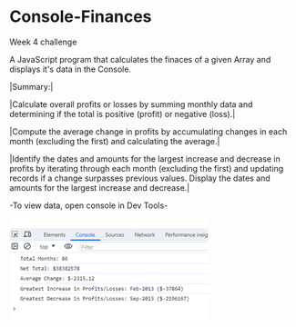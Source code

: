 # Console-Finances

Week 4 challenge

A JavaScript program that calculates the finaces of a given Array and displays it's data in the Console.

|Summary:|

|Calculate overall profits or losses by summing monthly data and determining if the total is positive (profit) or negative (loss).|

|Compute the average change in profits by accumulating changes in each month (excluding the first) and calculating the average.|

|Identify the dates and amounts for the largest increase and decrease in profits by iterating through each month (excluding the first) and updating records if a change surpasses previous values. Display the dates and amounts for the largest increase and decrease.|

-To view data, open console in Dev Tools-

![Final console display](console.png)